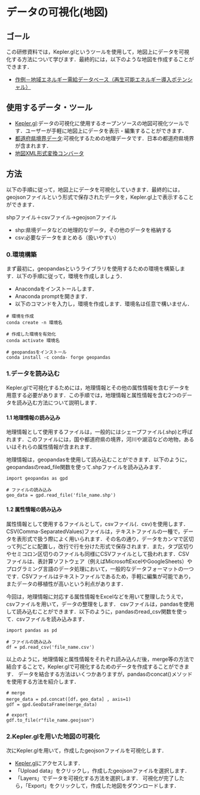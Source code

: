 # データの可視化(地図)

## ゴール
この研修資料では，Kepler.glというツールを使用して，地図上にデータを可視化する方法について学びます．最終的には，以下のような地図を作成することができます．

- [作例－地域エネルギー需給データベース（再生可能エネルギー導入ポテンシャル）](https://energy-sustainability.jp/maps/potential/)

## 使用するデータ・ツール
- [Kepler.gl](https://kepler．gl/):データの可視化に使用するオープンソースの地図可視化ツールです．ユーザーが手軽に地図上にデータを表示・編集することができます．
- [都道府県境界データ](https://hub.arcgis.com/datasets/d4e1992666d748a1a01fd1a34b20f88b_0/explore?location=34.332364%2C138.460294%2C6/05):可視化するための地理データです．日本の都道府県境界が含まれます．
- [地図XML形式変換コンバータ](https://www.digital.go.jp/news/4b7250a3-3fcf-4b83-8d52-4bb131e1ba9d/)

## 方法
以下の手順に従って，地図上にデータを可視化していきます．最終的には，geojsonファイルという形式で保存されたデータを，Kepler.gl上で表示することができます．

shpファイル＋csvファイル->geojsonファイル

- shp:県境データなどの地理的なデータ，その他のデータを格納する
- csv:必要なデータをまとめる（扱いやすい）

### 0.環境構築
まず最初に，geopandasというライブラリを使用するための環境を構築します．以下の手順に従って，環境を作成しましょう．
- Anacondaをインストールします．
- Anaconda promptを開きます．
- 以下のコマンドを入力し，環境を作成します．環境名は任意で構いません．

```
# 環境を作成
conda create -n 環境名

# 作成した環境を有効化
conda activate 環境名

# geopandasをインストール
conda install -c conda- forge geopandas
```

### 1.データを読み込む
Kepler.glで可視化するためには，地理情報とその他の属性情報を含むデータを用意する必要があります．この手順では，地理情報と属性情報を含む2つのデータを読み込む方法について説明します．

#### 1.1 地理情報の読み込み
地理情報として使用するファイルは，一般的にはシェープファイル(.shp)と呼ばれます．このファイルには，国や都道府県の境界，河川や湖沼などの地物，あるいはそれらの属性情報が含まれます．

地理情報は，geopandasを使用して読み込むことができます．以下のように，geopandasのread_file関数を使って.shpファイルを読み込みます．


```
import geopandas as gpd

# ファイルの読み込み
geo_data = gpd.read_file('file_name.shp')
```

#### 1.2 属性情報の読み込み
属性情報として使用するファイルとして，csvファイル(．csv)を使用します．CSV(Comma-SeparatedValues)ファイルは，テキストファイルの一種で，データを表形式で扱う際によく用いられます．その名の通り，データをカンマで区切って列ごとに配置し，改行で行を分けた形式で保存されます．また，タブ区切りやセミコロン区切りのファイルも同様にCSVファイルとして扱われます．CSVファイルは、表計算ソフトウェア（例えばMicrosoftExcelやGoogleSheets）やプログラミング言語のデータ処理において，一般的なデータフォーマットの一つです．CSVファイルはテキストファイルであるため，手軽に編集が可能であり，またデータの移植性が高いという利点があります．

今回は，地理情報に対応する属性情報をExcelなどを用いて整理したうえで，csvファイルを用いて，データの整理をします．
csvファイルは，pandasを使用して読み込むことができます．以下のように，pandasのread_csv関数を使って．csvファイルを読み込みます．


```
import pandas as pd

# ファイルの読み込み
df = pd.read_csv('file_name.csv')
```
以上のように，地理情報と属性情報をそれぞれ読み込んだ後，merge等の方法で結合することで，Kepler.glで可視化するためのデータを作成することができます．
データを結合する方法はいくつかありますが，pandasのconcat()メソッドを使用する方法を紹介します．

```
# merge
merge_data = pd.concat([df，geo_data] , axis=1)
gdf = gpd.GeoDataFrame(merge_data)

# export
gdf.to_file(r"file_name.geojson")
```


### 2.Kepler.glを用いた地図の可視化
次にKepler.glを用いて，作成したgeojsonファイルを可視化します．

- [Kepler.gl](https://kepler.gl/demo)にアクセスします．
- 「Upload data」をクリックし，作成したgeojsonファイルを選択します．
- 「Layers」でデータを可視化する方法を選択します．
可視化が完了したら，「Export」をクリックして，作成した地図をダウンロードします．
